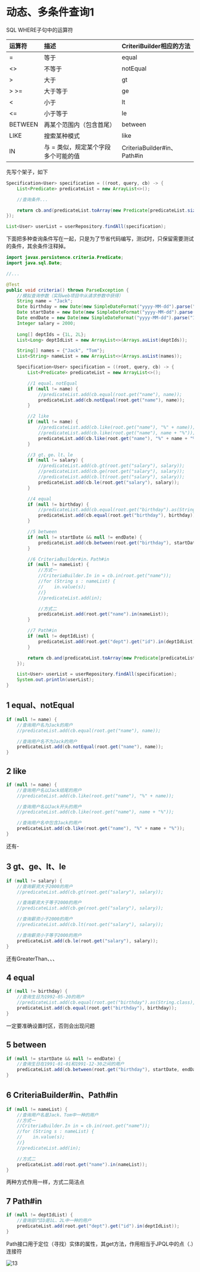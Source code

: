 # 动态、多条件查询1

SQL WHERE子句中的运算符

| 运算符  | 描述                                | CriteriBuilder相应的方法    |
| :------ | :---------------------------------- | :-------------------------- |
| =       | 等于                                | equal                       |
| <>      | 不等于                              | notEqual                    |
| >       | 大于                                | gt                          |
| > >=    | 大于等于                            | ge                          |
| <       | 小于                                | lt                          |
| <=      | 小于等于                            | le                          |
| BETWEEN | 再某个范围内（包含首尾）            | between                     |
| LIKE    | 搜索某种模式                        | like                        |
| IN      | 与 = 类似，规定某个字段多个可能的值 | CriteriaBuilder#in、Path#in |

先写个架子，如下

```java
Specification<User> specification = ((root, query, cb) -> {
    List<Predicate> predicateList = new ArrayList<>();

    //查询条件...

    return cb.and(predicateList.toArray(new Predicate[predicateList.size()]));
});

List<User> userList = userRepository.findAll(specification);

```
下面把多种查询条件写在一起，只是为了节省代码编写，测试时，只保留需要测试的条件，其余条件注释掉。

```java
import javax.persistence.criteria.Predicate;
import java.sql.Date;

//...

@Test
public void criteria() throws ParseException {
    //模拟查询参数（实际web项目中从请求参数中获得）
    String name = "Jack";
    Date birthday = new Date(new SimpleDateFormat("yyyy-MM-dd").parse("1992-05-20").getTime());
    Date startDate = new Date(new SimpleDateFormat("yyyy-MM-dd").parse("1991-01-01").getTime());
    Date endDate = new Date(new SimpleDateFormat("yyyy-MM-dd").parse("1991-12-30").getTime());
    Integer salary = 2000;
    
    Long[] deptIds = {1L, 2L};
    List<Long> deptIdList = new ArrayList<>(Arrays.asList(deptIds));

    String[] names = {"Jack", "Tom"};
    List<String> nameList = new ArrayList<>(Arrays.asList(names));

    Specification<User> specification = ((root, query, cb) -> {
        List<Predicate> predicateList = new ArrayList<>();

        //1 equal、notEqual
        if (null != name) {
            //predicateList.add(cb.equal(root.get("name"), name));
            predicateList.add(cb.notEqual(root.get("name"), name));
        }

        //2 like
        if (null != name) {
            //predicateList.add(cb.like(root.get("name"), "%" + name));
            //predicateList.add(cb.like(root.get("name"), name + "%"));
            predicateList.add(cb.like(root.get("name"), "%" + name + "%"));
        }

        //3 gt、ge、lt、le
        if (null != salary) {
            //predicateList.add(cb.gt(root.get("salary"), salary));
            //predicateList.add(cb.ge(root.get("salary"), salary));
            //predicateList.add(cb.lt(root.get("salary"), salary));
            predicateList.add(cb.le(root.get("salary"), salary));
        }

        //4 equal
        if (null != birthday) {
            //predicateList.add(cb.equal(root.get("birthday").as(String.class), "1992-05-20"));
            predicateList.add(cb.equal(root.get("birthday"), birthday));
        }

        //5 between
        if (null != startDate && null != endDate) {
            predicateList.add(cb.between(root.get("birthday"), startDate, endDate));
        }

        //6 CriteriaBuilder#in、Path#in
        if (null != nameList) {
            //方式一
            //CriteriaBuilder.In in = cb.in(root.get("name"));
            //for (String s : nameList) {
            //    in.value(s);
            //}
            //predicateList.add(in);

            //方式二
            predicateList.add(root.get("name").in(nameList));
        }

        //7 Path#in
        if (null != deptIdList) {
            predicateList.add(root.get("dept").get("id").in(deptIdList));
        }

        return cb.and(predicateList.toArray(new Predicate[predicateList.size()]));
    });

    List<User> userList = userRepository.findAll(specification);
    System.out.println(userList);
}
```

## 1 equal、notEqual

```java
if (null != name) {
    //查询用户名为Jack的用户
    //predicateList.add(cb.equal(root.get("name"), name));

    //查询用户名不为Jack的用户
    predicateList.add(cb.notEqual(root.get("name"), name));
}
```

## 2 like

```java
if (null != name) {
    //查询用户名以Jack结尾的用户
    //predicateList.add(cb.like(root.get("name"), "%" + name));

    //查询用户名以Jack开头的用户
    //predicateList.add(cb.like(root.get("name"), name + "%"));

    //查询用户名中包含Jack的用户
    predicateList.add(cb.like(root.get("name"), "%" + name + "%"));
}
```
还有-

## 3 gt、ge、lt、le

```java
if (null != salary) {
    //查询薪资大于2000的用户
    //predicateList.add(cb.gt(root.get("salary"), salary));

    //查询薪资大于等于2000的用户
    //predicateList.add(cb.ge(root.get("salary"), salary));

    //查询薪资小于2000的用户
    //predicateList.add(cb.lt(root.get("salary"), salary));

    //查询薪资小于等于2000的用户
    predicateList.add(cb.le(root.get("salary"), salary));
}
```

还有GreaterThan、、、

## 4 equal

```java
if (null != birthday) {
    //查询生日为1992-05-20的用户
    //predicateList.add(cb.equal(root.get("birthday").as(String.class), "1992-05-20"));
    predicateList.add(cb.equal(root.get("birthday"), birthday)); 
}
```

一定要准确设置时区，否则会出现问题

## 5 between

```java
if (null != startDate && null != endDate) {
    //查询生日在1991-01-01和1991-12-30之间的用户
    predicateList.add(cb.between(root.get("birthday"), startDate, endDate));
}
```

## 6 CriteriaBuilder#in、Path#in

```java
if (null != nameList) {
    //查询用户名是Jack、Tom中一种的用户
    //方式一
    //CriteriaBuilder.In in = cb.in(root.get("name"));
    //for (String s : nameList) {
    //    in.value(s);
    //}
    //predicateList.add(in);

    //方式二
    predicateList.add(root.get("name").in(nameList));
}
```

两种方式作用一样，方式二简洁点

## 7 Path#in

```java
if (null != deptIdList) {
    //查询部门ID是1L、2L中一种的用户
    predicateList.add(root.get("dept").get("id").in(deptIdList));
}
```
Path接口用于定位（寻找）实体的属性，其get方法，作用相当于JPQL中的点（.）连接符

![13](../images/13.png)
